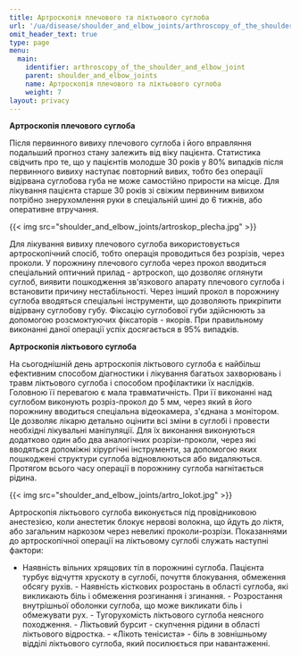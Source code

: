 ```yaml
---
title: Артроскопія плечового та ліктьового суглоба
url: '/ua/disease/shoulder_and_elbow_joints/arthroscopy_of_the_shoulder_and_elbow_joint'
omit_header_text: true
type: page
menu:
  main:
    identifier: arthroscopy_of_the_shoulder_and_elbow_joint
    parent: shoulder_and_elbow_joints
    name: Артроскопія плечового та ліктьового суглоба
    weight: 7
layout: privacy
---
```


**Артроскопія плечового суглоба**

Після первинного вивиху плечового суглоба і його вправляння подальший прогноз стану залежить від віку пацієнта.
Статистика свідчить про те, що у пацієнтів молодше 30 років у 80% випадків після первинного вивиху наступає повторний
вивих, тобто без операції відірвана суглобова губа не може самостійно прирости на місце. Для лікування пацієнта старше
30 років зі свіжим первинним вивихом потрібно знерухомлення руки в спеціальній шині до 6 тижнів, або оперативне
втручання.

{{< img src="shoulder_and_elbow_joints/artroskop_plecha.jpg" >}}

Для лікування вивиху плечового суглоба використовується артроскопічний спосіб, тобто операція проводиться без розрізів,
через проколи. У порожнину плечового суглоба через прокол вводиться спеціальний оптичний прилад - артроскоп, що дозволяє
оглянути суглоб, виявити пошкодження зв'язкового апарату плечового суглоба і встановити причину нестабільності. Через
інший прокол в порожнину суглоба вводяться спеціальні інструменти, що дозволяють прикріпити відірвану суглобову губу.
Фіксацію суглобової губи здійснюють за допомогою розсмоктуючих фіксаторів - якорів. При правильному виконанні даної
операції успіх досягається в 95% випадків.

**Артроскопія ліктьового суглоба**

На сьогоднішній день артроскопія ліктьового суглоба є найбільш ефективним способом діагностики і лікування багатьох
захворювань і травм ліктьового суглоба і способом профілактики їх наслідків. Головною її перевагою є мала
травматичність. При її виконанні над суглобом виконують розріз-прокол до 5 мм, через який в його порожнину вводиться
спеціальна відеокамера, з'єднана з монітором. Це дозволяє лікарю детально оцінити всі зміни в суглобі і провести
необхідні лікувальні маніпуляції. Для їх виконання виконуються додатково один або два аналогічних розрізи-проколи, через
які вводяться допоміжні хірургічні інструменти, за допомогою яких пошкоджені структури суглоба відновлюються або
видаляються. Протягом всього часу операції в порожнину суглоба нагнітається рідина.

{{< img src="shoulder_and_elbow_joints/artro_lokot.jpg" >}}

Артроскопія ліктьового суглоба виконується під провідниковою анестезією, коли анестетик блокує нервові волокна, що йдуть
до ліктя, або загальним наркозом через невеликі проколи-розрізи. Показаннями до артроскопічної операції на ліктьовому
суглобі служать наступні фактори:

- Наявність вільних хрящових тіл в порожнині суглоба. Пацієнта турбує відчуття хрускоту в суглобі, почуття блокування,
обмеження обсягу рухів. - Наявність кісткових розростань в області суглоба, які викликають біль і обмеження розгинання і
згинання. - Розростання внутрішньої оболонки суглоба, що може викликати біль і обмежувати рух. - Тугорухомість
ліктьового суглоба неясного походження. - Ліктьовий бурсит - скупчення рідини в області ліктьового відростка. - «Лікоть
тенісиста» - біль в зовнішньому відділі ліктьового суглоба, який посилюється при навантаженні.
